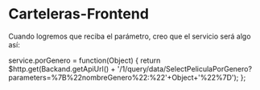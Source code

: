 # Carteleras-Frontend

Cuando logremos que reciba el parámetro, creo que el servicio será algo así:

service.porGenero = function(Object) {
            return $http.get(Backand.getApiUrl() + '/1/query/data/SelectPeliculaPorGenero?parameters=%7B%22nombreGenero%22:%22'+Object+'%22%7D');
        };

